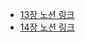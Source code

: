 - [13장 노션 링크](https://yeseonson.notion.site/Chapter-13-Airflow-a5f138caaf644aad804ba28c0bfad724?pvs=4)
- [14장 노션 링크](https://yeseonson.notion.site/Chapter-14-482c4110d14846e2b4c932385a419c85?pvs=4)